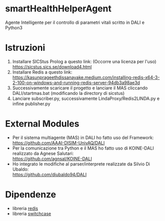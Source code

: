 # smartHealthHelperAgent
Agente Intelligente per il controllo di parametri vitali scritto in DALI e Python3

# Istruzioni
1. Installare SICStus Prolog a questo link: (Occorre una licenza per l'uso) <br> https://sicstus.sics.se/download4.html
2. Installare Redis a questo link: <br> https://kasunprageethdissanayake.medium.com/installing-redis-x64-3-2-100-on-windows-and-running-redis-server-94db3a98ae3d
3. Successivamente scaricare il progetto e lanciare il MAS cliccando DALI/startmas.bat (modificando la directory di sicstus)
4. Lanciare subscriber.py, successivamente LindaProxy/Redis2LINDA.py e infine publisher.py

# External Modules
* Per il sistema multiagente (MAS) in DALI ho fatto uso del Framework: <br>
https://github.com/AAAI-DISIM-UnivAQ/DALI <br>
* Per la comunicazione tra Python e il MAS ho fatto uso di KOINE-DALI realizzato da Agnese Salutari: <br>
https://github.com/agnsal/KOINE-DALI <br>
* Ho integrato le modifiche al parser/interprete realizzate da Silvio Di Ubaldo: <br>
https://github.com/diubaldo94/DALI<br>

# Dipendenze
* libreria [redis](https://pypi.org/project/redis/)
* libreria [switchcase](https://pypi.org/project/switchcase/)
